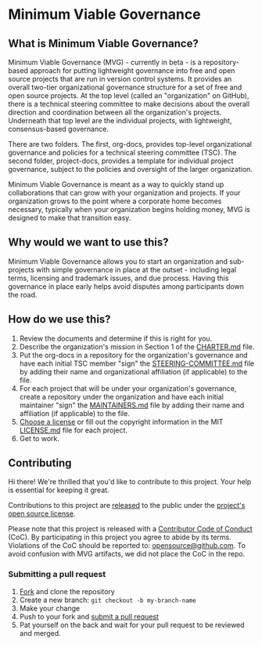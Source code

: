 # Minimum Viable Governance

## What is Minimum Viable Governance?

Minimum Viable Governance (MVG) - currently in beta - is a repository-based
approach for putting lightweight governance into free and open source projects
that are run in version control systems. It provides an overall two-tier
organizational governance structure for a set of free and open source projects.
At the top level (called an "organization" on GitHub), there is a technical
steering committee to make decisions about the overall direction and
coordination between all the organization's projects. Underneath that top level
are the individual projects, with lightweight, consensus-based governance.

There are two folders. The first, org-docs, provides top-level organizational
governance and policies for a technical steering committee (TSC). The second
folder, project-docs, provides a template for individual project governance,
subject to the policies and oversight of the larger organization.

Minimum Viable Governance is meant as a way to quickly stand up collaborations
that can grow with your organization and projects. If your organization grows to
the point where a corporate home becomes necessary, typically when your
organization begins holding money, MVG is designed to make that transition easy.

## Why would we want to use this?

Minimum Viable Governance allows you to start an organization and sub-projects
with simple governance in place at the outset - including legal terms, licensing
and trademark issues, and due process. Having this governance in place early
helps avoid disputes among participants down the road.

## How do we use this?

1. Review the documents and determine if this is right for you.
2. Describe the organization's mission in Section 1 of the
   [CHARTER.md](org-docs/CHARTER.md) file.
3. Put the org-docs in a repository for the organization's governance and have
   each initial TSC member "sign" the
   [STEERING-COMMITTEE.md](org-docs/STEERING-COMMITTEE.md) file by adding their
   name and organizational affiliation (if applicable) to the file.
4. For each project that will be under your organization's governance, create a
   repository under the organization and have each initial maintainer "sign" the
   [MAINTAINERS.md](project-docs/MAINTAINERS.md) file by adding their name and
   affiliation (if applicable) to the file.
5. [Choose a license](https://choosealicense.com/) or fill out the copyright
   information in the MIT [LICENSE.md](project-docs/LICENSE.md) file for each
   project.
6. Get to work.

## Contributing

Hi there! We're thrilled that you'd like to contribute to this project. Your
help is essential for keeping it great.

Contributions to this project are
[released](https://help.github.com/articles/github-terms-of-service/#6-contributions-under-repository-license)
to the public under the [project's open source license](LICENSE).

Please note that this project is released with a
[Contributor Code of Conduct](https://raw.githubusercontent.com/EthicalSource/contributor_covenant/release/content/version/2/0/code_of_conduct.md)
(CoC). By participating in this project you agree to abide by its terms.
Violations of the CoC should be reported to: opensource@github.com. To avoid
confusion with MVG artifacts, we did not place the CoC in the repo.

### Submitting a pull request

1. [Fork](https://github.com/github/MVG/fork) and clone the repository
2. Create a new branch: `git checkout -b my-branch-name`
3. Make your change
4. Push to your fork and [submit a pull request](https://github.com/github/MVG/compare)
5. Pat yourself on the back and wait for your pull request to be reviewed and
   merged.
